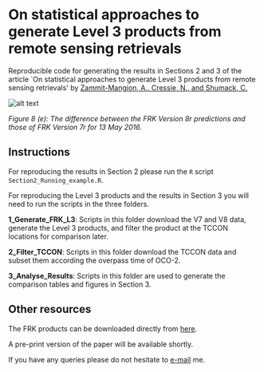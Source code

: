 # On statistical approaches to generate Level 3 products from remote sensing retrievals

Reproducible code for generating the results in Sections 2 and 3 of the article `On statistical approaches to generate Level 3 products from remote sensing retrievals' by [Zammit-Mangion, A., Cressie, N., and Shumack, C.](http://www.mdpi.com/2072-4292/10/1/155)

![alt text](https://raw.githubusercontent.com/andrewzm/oco2-frk/master/img/FRK_OCO2E_no_sub.png)

*Figure 8 (e): The difference between the FRK Version 8r predictions and those of FRK Version 7r for 13 May 2016.*

## Instructions

For reproducing the results in Section 2 please run the `R` script `Section2_Running_example.R`. 

For reproducing the Level 3 products and the results in Section 3 you will need to run the scripts in the three folders. 

**1\_Generate\_FRK\_L3**: Scripts in this folder download the V7 and V8 data, generate the Level 3 products, and filter the product at the TCCON locations for comparison later.

**2_Filter\_TCCON**: Scripts in this folder download the TCCON data and subset them according the overpass time of OCO-2.

**3_Analyse\_Results**: Scripts in this folder are used to generate the comparison tables and figures in Section 3.


## Other resources

The FRK products can be downloaded directly from [here](https://niasra.uow.edu.au/cei/oco2level3/index.html).

A pre-print version of the paper will be available shortly.

If you have any queries please do not hesitate to [e-mail](mailto:azm@uow.edu.au) me.